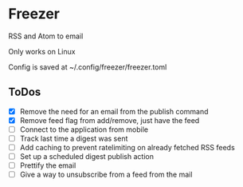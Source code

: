 # Freezer
RSS and Atom to email

Only works on Linux

Config is saved at ~/.config/freezer/freezer.toml


## ToDos
- [x] Remove the need for an email from the publish command
- [x] Remove feed flag from add/remove, just have the feed
- [ ] Connect to the application from mobile
- [ ] Track last time a digest was sent
- [ ] Add caching to prevent ratelimiting on already fetched RSS feeds
- [ ] Set up a scheduled digest publish action
- [ ] Prettify the email
- [ ] Give a way to unsubscribe from a feed from the mail
